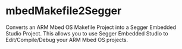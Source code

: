 # mbedMakefile2Segger
Converts an ARM Mbed OS Makefile Project into a Segger Embedded Studio Project. This allows you to use Segger Embedded Studio to Edit/Compile/Debug your ARM Mbed OS projects.
